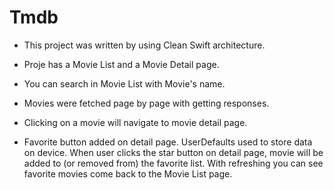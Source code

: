 # Tmdb

* This project was written by using Clean Swift architecture.

* Proje has a Movie List and a Movie Detail page. 
* You can search in Movie List with Movie's name. 
* Movies were fetched page by page with getting responses.
* Clicking on a movie will navigate to movie detail page.
* Favorite button added on detail page. UserDefaults used to store data on device. When user clicks the star button on detail page, movie will be added to (or removed
from) the favorite list. With refreshing you can see favorite movies come back to the Movie List page.

 
